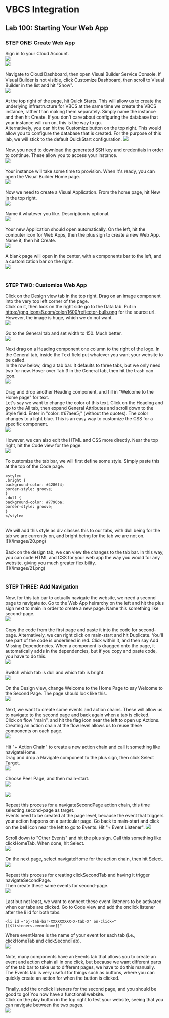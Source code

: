 # VBCS Integration

<h2> Lab 100: Starting Your Web App </h2>

<h3> STEP ONE: Create Web App </h3> 

Sign in to your Cloud Account. <br>
![](/images/1.png) <br>
![](/images/2.png) <br>
<br>
Navigate to Cloud Dashboard, then open Visual Builder Service Console. If Visual Builder is not visible, click Customize Dashboard, then scroll to Visual Builder in the list and hit "Show".<br>
![](/images/3.png) <br> 
<br>
At the top right of the page, hit Quick Starts. This will allow us to create the underlying infrastructure for VBCS at the same time we create the VBCS instance, rather than making them separately. Simply name the instance and then hit Create. If you don't care about configuring the database that your instance will run on, this is the way to go. <br>
Alternatively, you can hit the Customize button on the top right. This would allow you to configure the database that is created. For the purpose of this lab, we will stick to the default QuickStart configuration.
![](/images/5.png)<br>
<br>
Now, you need to download the generated SSH key and credentials in order to continue. These allow you to access your instance.<br>
![](/images/12.png)<br>
<br>
Your instance will take some time to provision. When it's ready, you can open the Visual Builder Home page.<br>
![](/images/8.png)<br>
<br>
Now we need to create a Visual Application. From the home page, hit New in the top right. <br>
![](/images/9.png)<br>
<br>
Name it whatever you like. Description is optional. <br>
![](/images/10.png)<br>
<br>
Your new Application should open automatically. On the left, hit the computer icon for Web Apps, then the plus sign to create a new Web App. Name it, then hit Create. <br>
![](/images/11.png)<br>
<br>
A blank page will open in the center, with a components bar to the left, and a customization bar on the right.<br>
![](/images/14.png)<br>
<br>
<h3> STEP TWO: Customize Web App </h3>

Click on the Design view tab in the top right. Drag on an image component into the very top left corner of the page. <br>
Click on it, then look on the right side go to the Data tab. Put in https://png.icons8.com/color/1600/reflector-bulb.png for the source url. However, the image is huge, which we do not want. <br>
![](/images/15.png)<br>
<br>
Go to the General tab and set width to 150. Much better. <br>
![](/images/16.png)<br>
<br>
Next drag on a Heading component one column to the right of the logo. In the General tab, inside the Text field put whatever you want your website to be called.<br>
In the row below, drag a tab bar. It defaults to three tabs, but we only need two for now. Hover over Tab 3 in the General tab, then hit the trash can icon.<br>
![](/images/17.png)<br>
<br>
Drag and drop another Heading component, and fill in "Welcome to the Home page" for text.<br>
Let's say we want to change the color of this text. Click on the Heading and go to the All tab, then expand General Attributes and scroll down to the Style field. Enter in "color: #67aee5;" (without the quotes). The color changes to a light blue. This is an easy way to customize the CSS for a specific component. <br>
![](/images/18.png)<br>
<br>
However, we can also edit the HTML and CSS more directly. Near the top right, hit the Code view for the page. <br>
![](/images/19.png)<br>
<br>
To customize the tab bar, we will first define some style. Simply paste this at the top of the Code page.<br>

```
<style>
.bright {
background-color: #4286f4;
border-style: groove;
}
.dull {
background-color: #7790ba;
border-style: groove;
}
</style>
```

<br>
We will add this style as div classes this to our tabs, with dull being for the tab we are currently on, and bright being for the tab we are not on.<br> 
![](/images/20.png)<br>
<br>
Back on the design tab, we can view the changes to the tab bar. In this way, you can code HTML and CSS for your web app the way you would for any website, giving you much greater flexibility.<br>
![](/images/21.png)<br>
<br>
<h3> STEP THREE: Add Navigation </h3>

Now, for this tab bar to actually navigate the website, we need a second page to navigate <i>to</i>. Go to the Web App heirarchy on the left and hit the plus sign next to main in order to create a new page. Name this something like second-page. <br>
![](/images/19.png)<br>
<br>
Copy the code from the first page and paste it into the code for second-page. Alternatively, we can right click on main-start and hit Duplicate. You'll see part of the code is underlined in red. Click within it, and then say Add Missing Dependencies. When a component is dragged onto the page, it automatically adds in the dependencies, but if you copy and paste code, you have to do this.<br>
![](/images/20.png)<br>
<br>
Switch which tab is dull and which tab is bright. <br>
![](/images/19.png)<br>
<br>
On the Design view, change Welcome to the Home Page to say Welcome to the Second Page. The page should look like this.<br>
![](/images/20.png)<br>
<br>
Next, we want to create some events and action chains. These will allow us to navigate to the second page and back again when a tab is clicked.<br>
Click on flow "main", and hit the flag icon near the left to open up Actions. Creating an action chain at the flow level allows us to reuse these components on each page.<br>
![](/images/21.png)<br>
<br>
Hit "+ Action Chain" to create a new action chain and call it something like navigateHome. <br>
Drag and drop a Navigate component to the plus sign, then click Select Target.<br>
![](/images/22.png)<br>
<br>
Choose Peer Page, and then main-start.<br>
![](/images/23.png)<br>
<br>
![](/images/24.png)<br>
<br>
Repeat this process for a navigateSecondPage action chain, this time selecting second-page as target.<br>
Events need to be created at the page level, because the event that triggers your action happens on a particular page. Go back to main-start and click on the bell icon near the left to go to Events. Hit "+ Event Listener".
![](/images/25.png)<br>
<br>
Scroll down to "Other Events" and hit the plus sign. Call this something like clickHomeTab. When done, hit Select.<br>
![](/images/26.png)<br>
<br>
On the next page, select navigateHome for the action chain, then hit Select.<br>
![](/images/27.png)<br>
<br>
Repeat this process for creating clickSecondTab and having it trigger navigateSecondPage.<br>
Then create these same events for second-page.<br>
![](/images/28.png)<br>
<br>
Last but not least, we want to connect these event listeners to be activated when our tabs are clicked. Go to Code view and add the onclick listener after the li id for both tabs.
```
<li id ="oj-tab-bar-XXXXXXXXX-X-tab-X" on-click="[[$listeners.eventName]]"
``` 
Where eventName is the name of your event for each tab (i.e., clickHomeTab and clickSecondTab). <br>
![](/images/29.png)<br>
<br>
Note, many components have an Events tab that allows you to create an event and action chain all in one click, but because we want different parts of the tab bar to take us to different pages, we have to do this manually.<br>
The Events tab is very useful for things such as buttons, where you can quickly create an action for when the button is clicked.<br>
<br>
Finally, add the onclick listeners for the second page, and you should be good to go! You now have a functional website.<br>
Click on the play button in the top right to test your website, seeing that you can navigate between the two pages.<br>
![](/images/30.png)<br>
<br>
